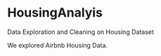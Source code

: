 # HousingAnalyis
Data Exploration and Cleaning on Housing Dataset

We explored Airbnb Housing Data.
